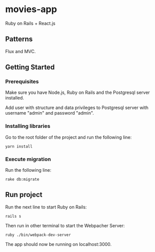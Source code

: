 # movies-app

Ruby on Rails + React.js

## Patterns

Flux and MVC.

## Getting Started

### Prerequisites

Make sure you have Node.js, Ruby on Rails and the Postgresql server installed.

Add user with structure and data privileges to Postgresql server with username "admin" and password "admin".

### Installing libraries

Go to the root folder of the project and run the following line:

```
yarn install
```

### Execute migration

Run the following line:

```
rake db:migrate
```

## Run project

Run the next line to start Ruby on Rails:

```
rails s
```

Then run in other terminal to start the Webpacher Server:

```
ruby ./bin/webpack-dev-server
```

The app should now be running on localhost:3000.
